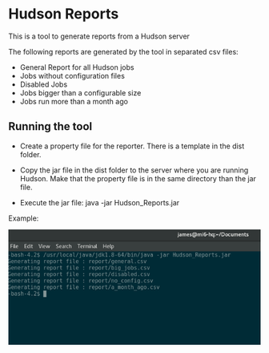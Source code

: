 # Hudson Reports

This is a tool to generate reports from a Hudson server

The following reports are generated by the tool in separated csv files:

- General Report for all Hudson jobs 
- Jobs without configuration files
- Disabled Jobs
- Jobs bigger than a configurable size
- Jobs run more than a month ago

## Running the tool

- Create a property file for the reporter. There is a template in the dist folder.

- Copy the jar file in the dist folder to the server where you are running Hudson. 
  Make that the property file is in the same directory than the jar file.

- Execute the jar file:  java -jar Hudson_Reports.jar

Example:

![alt tag](https://raw.githubusercontent.com/alapisco/Hudson_Reports/images/u1.png)
